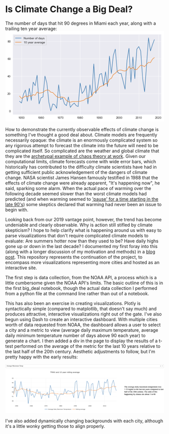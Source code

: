 # Is Climate Change a Big Deal?
The number of days that hit 90 degrees in Miami each year, along with a trailing ten year average:
![Florida historicals](https://github.com/max-miller/big_deal/blob/master/miami_days_above_90.png?raw=true)

How to demonstrate the currently observable effects of climate change is something I've thought a good deal about. Climate models are frequently necessarily opaque: the climate is an enormously complicated system so any rigorous attempt to forecast the climate into the future will need to be complicated itself. So complicated are the weather and global climate that they are the [archetypal example of chaos theory at work](https://en.wikipedia.org/wiki/Butterfly_effect). Given our computational limits, climate forecasts come with wide error bars, which historically has contributed to the difficulty climate scientists have had in getting sufficient public acknowledgement of the dangers of climate change. NASA scientist James Hansen famously testified in 1988 that the effects of climate change were already apparent, "It's happening now", he said, sparking some alarm. When the actual pace of warming over the following decade seemed slower than the worst climate models had predicted (and when warming seemed to ['pause' for a time starting in the late 90's](https://www.economist.com/science-and-technology/2014/03/06/who-pressed-the-pause-button)) some skeptics declared that warming had never been an issue to begin with.

Looking back from our 2019 vantage point, however, the trend has become undeniable and clearly observable. Why is action still stifled by climate skepticism? I hope to help clarify what is happening around us with easy to parse visualizations that don't require complicated climate models to evaluate: Are summers hotter now than they used to be? Have daily highs gone up or down in the last decade? I documented my first foray into this (along with a longer discussion of my motivation and methods) in a [blog post](https://medium.com/@max.samuel.miller/is-climate-change-a-big-deal-a-case-study-for-practical-data-science-28700eafaa0a). This repository represents the continuation of the project, to encompass more visualizations representing more cities and hosted as an interactive site.

The first step is data collection, from the NOAA API, a process which is a little cumbersome given the NOAA API's limits. The basic outline of this is in the first big_deal notebook, though the actual data collection I performed from a python file at the command line rather than out of a notebook.

This has also been an exercise in creating visualizations. Plotly is syntactically simple (compared to matplotlib, that doesn't say much) and produces attractive, interactive visualizations right out of the gate. I've also begun using Dash to create an interactive dashboard. With multiple cities worth of data requested from NOAA, the dashboard allows a user to select a city and a metric to view (average daily maximum temperature, average daily minimum temperature number of days above 90 each year) to generate a chart. I then added a div in the page to display the results of a t-test performed on the average of the metric for the last 10 years relative to the last half of the 20th century. Aesthetic adjustments to follow, but I'm pretty happy with the early results:

![Dash](https://github.com/max-miller/big_deal/blob/master/visualizations/dash_aligned_ttest.png?raw=true)

I've also added dynamically changing backgrounds with each city, although it's a little wonky getting those to align properly.
